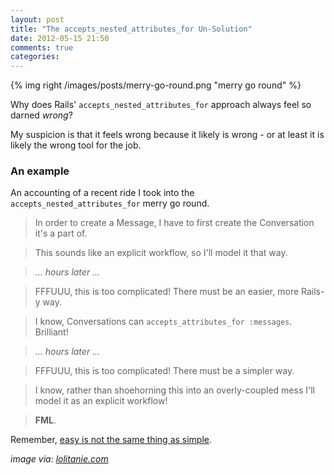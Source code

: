 ```yaml
---
layout: post
title: "The accepts_nested_attributes_for Un-Solution"
date: 2012-05-15 21:50
comments: true
categories:
---
```

{% img right /images/posts/merry-go-round.png "merry go round" %}

Why does Rails' `accepts_nested_attributes_for` approach always feel so darned
*wrong*?

My suspicion is that it feels wrong because it likely is wrong - or at least it
is likely the wrong tool for the job.

### An example

An accounting of a recent ride I took into the `accepts_nested_attributes_for`
merry go round.

> In order to create a Message, I have to first create the Conversation it's a
> part of.

> This sounds like an explicit workflow, so I'll model it that way.

> _... hours later ..._

> FFFUUU, this is too complicated! There must be an easier, more Rails-y way.

> I know, Conversations can `accepts_attributes_for :messages`. Brilliant!

> _... hours later ..._

> FFFUUU, this is too complicated! There must be a simpler way.

> I know, rather than shoehorning this into an overly-coupled mess I'll model
> it as an explicit workflow!

> **FML**.


Remember, [easy is not the same thing as simple][hickey].

_image via: [lolitanie.com][lolitanie]_

  [hickey]: http://www.confreaks.com/videos/860-railsconf2012-keynote-simplicity-matters "Simplicity Matters."
  [lolitanie]: http://blog.lolitanie.com/index.php/archives/2006/01/29/oh-oh-oh-merry-go-round/
